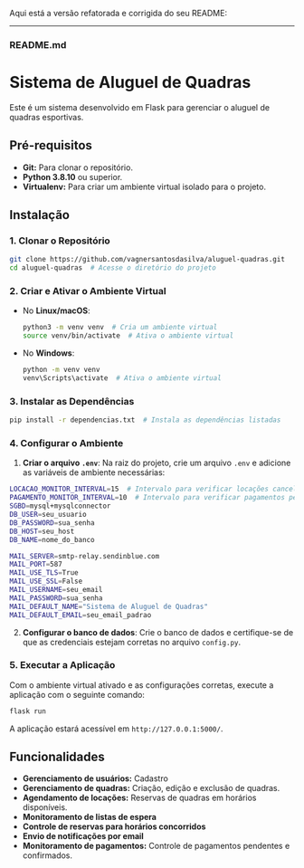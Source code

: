 Aqui está a versão refatorada e corrigida do seu README:

---

### **README.md**

# **Sistema de Aluguel de Quadras**

Este é um sistema desenvolvido em Flask para gerenciar o aluguel de quadras esportivas.

## **Pré-requisitos**

* **Git:** Para clonar o repositório.
* **Python 3.8.10** ou superior.
* **Virtualenv:** Para criar um ambiente virtual isolado para o projeto.

## **Instalação**

### **1. Clonar o Repositório**

```bash
git clone https://github.com/vagnersantosdasilva/aluguel-quadras.git
cd aluguel-quadras  # Acesse o diretório do projeto
```

### **2. Criar e Ativar o Ambiente Virtual**

* No **Linux/macOS**:
  ```bash
  python3 -m venv venv  # Cria um ambiente virtual
  source venv/bin/activate  # Ativa o ambiente virtual
  ```

* No **Windows**:
  ```bash
  python -m venv venv
  venv\Scripts\activate  # Ativa o ambiente virtual
  ```

### **3. Instalar as Dependências**

```bash
pip install -r dependencias.txt  # Instala as dependências listadas
```

### **4. Configurar o Ambiente**

1. **Criar o arquivo `.env`**: Na raiz do projeto, crie um arquivo `.env` e adicione as variáveis de ambiente necessárias:

```bash
LOCACAO_MONITOR_INTERVAL=15  # Intervalo para verificar locações canceladas
PAGAMENTO_MONITOR_INTERVAL=10  # Intervalo para verificar pagamentos pendentes
SGBD=mysql+mysqlconnector
DB_USER=seu_usuario
DB_PASSWORD=sua_senha
DB_HOST=seu_host
DB_NAME=nome_do_banco

MAIL_SERVER=smtp-relay.sendinblue.com
MAIL_PORT=587
MAIL_USE_TLS=True
MAIL_USE_SSL=False
MAIL_USERNAME=seu_email
MAIL_PASSWORD=sua_senha
MAIL_DEFAULT_NAME="Sistema de Aluguel de Quadras"
MAIL_DEFAULT_EMAIL=seu_email_padrao
```

2. **Configurar o banco de dados**: Crie o banco de dados e certifique-se de que as credenciais estejam corretas no arquivo `config.py`.

### **5. Executar a Aplicação**

Com o ambiente virtual ativado e as configurações corretas, execute a aplicação com o seguinte comando:

```bash
flask run
```

A aplicação estará acessível em `http://127.0.0.1:5000/`.

## **Funcionalidades**

* **Gerenciamento de usuários:** Cadastro
* **Gerenciamento de quadras:** Criação, edição e exclusão de quadras.
* **Agendamento de locações:** Reservas de quadras em horários disponíveis.
* **Monitoramento de listas de espera**
* **Controle de reservas para horários concorridos**
* **Envio de notificações por email**
* **Monitoramento de pagamentos:** Controle de pagamentos pendentes e confirmados.

